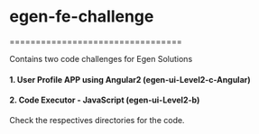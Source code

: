 # egen-fe-challenge
=================================

Contains two code challenges for Egen Solutions

#### 1. User Profile APP using Angular2 (egen-ui-Level2-c-Angular)

#### 2. Code Executor - JavaScript (egen-ui-Level2-b)

Check the respectives directories for the code.